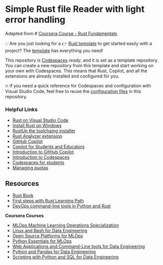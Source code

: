 # Simple Rust file Reader with light error handling

Adapted from # [Coursera Course - Rust Fundamentals](https://ds500.paiml.com/bootcamps/rust/ "Join the Bootcamp")

💡 Are you just looking for a 👉 [Rust template](https://github.com/alfredodeza/rust-template) to get started easily with a project? The [template](https://github.com/alfredodeza/rust-template) has everything you need!

This repository is [Codespaces](https://docs.github.com/en/codespaces/overview) *ready*, and it is set as a template repository. You can create a new repository from this template and start working on your own with Codespaces. This means that Rust, Copilot, and all the extensions are already installed and configured for you.

:fire: If you need a quick reference for Codespaces and configuration with Visual Studio Code, feel free to reuse the [configuration files](./.devcontainer) in this repository.

### Helpful Links
- [Rust on Visual Studio Code](https://code.visualstudio.com/docs/languages/rust?WT.mc_id=academic-0000-alfredodeza)
- [Install Rust on Windows](https://learn.microsoft.com/windows/dev-environment/rust/setup?WT.mc_id=academic-0000-alfredodeza)
- [RustUp the toolchaing installer](https://rustup.rs/)
- [Rust Analyzer extension](https://marketplace.visualstudio.com/items?itemName=rust-lang.rust-analyzer&WT.mc_id=academic-0000-alfredodeza)
- [GitHub Copilot](https://docs.github.com/en/copilot/quickstart)
- [Copilot for Students and Educators](https://aka.ms/Copilot4Students)
- [Introduction to GitHub Copilot](https://learn.microsoft.com/training/modules/introduction-to-github-copilot/?WT.mc_id=academic-0000-alfredodeza)
- [Introduction to Codespaces](https://learn.microsoft.com/training/modules/work-azure-repos-github/6-develop-online-github-codespaces?WT.mc_id=academic-0000-alfredodeza)
- [Codespaces for students](https://techcommunity.microsoft.com/t5/educator-developer-blog/what-is-github-codespaces-and-how-can-students-access-it-for/ba-p/3676103?WT.mc_id=academic-0000-alfredodeza)
- [Managing quotas](https://techcommunity.microsoft.com/t5/educator-developer-blog/how-to-optimize-your-codespaces-pro-tips-for-managing-quotas/ba-p/3712032?WT.mc_id=academic-0000-alfredodeza)

## Resources

- [Rust Book](https://doc.rust-lang.org/book/)
- [First steps with Rust Learning Path](https://learn.microsoft.com/training/paths/rust-first-steps/?WT.mc_id=academic-0000-alfredodeza)
- [DevOps command-line tools in Python and Rust](https://learning.oreilly.com/videos/devops-command-line-tools/28037639VIDEOPAIML/)

**Coursera Courses**

- [MLOps Machine Learning Operations Specialization](https://www.coursera.org/specializations/mlops-machine-learning-duke)
- [Linux and Bash for Data Engineering](https://www.coursera.org/learn/linux-and-bash-for-data-engineering-duke)
- [Open Source Platforms for MLOps](https://www.coursera.org/learn/open-source-platforms-duke)
- [Python Essentials for MLOps](https://www.coursera.org/learn/python-essentials-mlops-duke)
- [Web Applications and Command-Line tools for Data Engineering](https://www.coursera.org/learn/web-app-command-line-tools-for-data-engineering-duke)
- [Python and Pandas for Data Engineering](https://www.coursera.org/learn/python-and-pandas-for-data-engineering-duke)
- [Scripting with Python and SQL for Data Engineering](https://www.coursera.org/learn/scripting-with-python-sql-for-data-engineering-duke)
